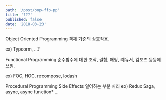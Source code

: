 ```yaml
---
path: '/post/oop-ffp-pp'
title: '???'
published: false
date: '2018-03-23'
---
```


Object Oriented Programming
객체 기준의 상호작용.

ex) Typeorm, ...?

Functional Programming
순수함수에 대한 조작, 결합, 매핑, 리듀서, 컴포즈 등등에 쓰임.

ex) FOC, HOC, recompose, lodash

Procedural Programming
Side Effects 일어하는 부분 처리
ex) Redux Saga, async, async function* ...